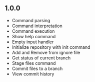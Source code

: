 ## 1.0.0

- Command parsing
- Command interpretation
- Command execution
- Show help command
- Empty input handler
- Initialize repository with init command
- Add and Remove from ignore file
- Get status of current branch
- Stage files command
- Commit files to a branch
- View commit history
